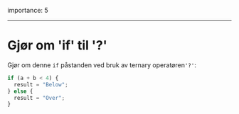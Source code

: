 importance: 5

---

# Gjør om 'if' til '?'

Gjør om denne `if` påstanden ved bruk av ternary operatøren`'?'`:

```js
if (a + b < 4) {
  result = "Below";
} else {
  result = "Over";
}
```
